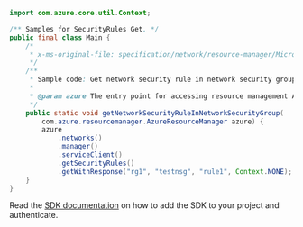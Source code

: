 ```java
import com.azure.core.util.Context;

/** Samples for SecurityRules Get. */
public final class Main {
    /*
     * x-ms-original-file: specification/network/resource-manager/Microsoft.Network/stable/2021-05-01/examples/NetworkSecurityGroupRuleGet.json
     */
    /**
     * Sample code: Get network security rule in network security group.
     *
     * @param azure The entry point for accessing resource management APIs in Azure.
     */
    public static void getNetworkSecurityRuleInNetworkSecurityGroup(
        com.azure.resourcemanager.AzureResourceManager azure) {
        azure
            .networks()
            .manager()
            .serviceClient()
            .getSecurityRules()
            .getWithResponse("rg1", "testnsg", "rule1", Context.NONE);
    }
}
```

Read the [SDK documentation](https://github.com/Azure/azure-sdk-for-java/blob/azure-resourcemanager_2.15.0/sdk/resourcemanager/azure-resourcemanager/README.md) on how to add the SDK to your project and authenticate.
